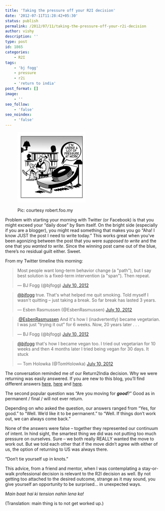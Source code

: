 ```yaml
---
title: 'Taking the pressure off your R2I decision'
date: '2012-07-11T11:28:42+05:30'
status: publish
permalink: /2012/07/11/taking-the-pressure-off-your-r2i-decision
author: vishy
description: ''
type: post
id: 1865
categories: 
    - R2I
tags:
    - 'bj fogg'
    - pressure
    - r2i
    - 'return to india'
post_format: []
image:
    - ''
seo_follow:
    - 'false'
seo_noindex:
    - 'false'
---
```

<figure aria-describedby="caption-attachment-1869" class="wp-caption alignleft" id="attachment_1869" style="width: 221px">

[![](../../../../uploads/2012/07/under_pressure_robert_foo_my.jpeg "under_pressure_robert_foo_my")](http://www.ulaar.com/wp-content/uploads/2012/07/under_pressure_robert_foo_my.jpeg)<figcaption class="wp-caption-text" id="caption-attachment-1869">Pic: courtesy robert.foo.my</figcaption></figure>

Problem with starting your morning with Twitter (or Facebook) is that you might exceed your “daily dose” by 9am itself. On the bright side (especially if you are a blogger), you might read something that makes you go “Aha! I know JUST the post I need to write today.” This works great when you’ve been agonizing between the post that you were *supposed to write* and the one that you *wanted to write*. Since the winning post came out of the blue, there’s no residual guilt either. Sweet.

From my Twitter timeline this morning:

> Most people want long-term behavior change (a "path"), but I say best solution is a fixed-term intervention (a "span"). Then repeat.
> 
> — BJ Fogg (@bjfogg) [July 10, 2012](https://twitter.com/bjfogg/status/222799699319599105?ref_src=twsrc%5Etfw)

<script async="" charset="utf-8" src="https://platform.twitter.com/widgets.js"></script>

> [@bjfogg](https://twitter.com/bjfogg?ref_src=twsrc%5Etfw) true. That's what helped me quit smoking. Told myself I wasn't quitting – just taking a break. So far break has lasted 3 years.
> 
> — Esben Rasmussen (@EsbenRasmussen) [July 10, 2012](https://twitter.com/EsbenRasmussen/status/222801828222472192?ref_src=twsrc%5Etfw)

<script async="" charset="utf-8" src="https://platform.twitter.com/widgets.js"></script>

> .[@EsbenRasmussen](https://twitter.com/EsbenRasmussen?ref_src=twsrc%5Etfw) And it's how I (inadvertently) became vegetarian. I was just "trying it out" for 6 weeks. Now, 20 years later . . .
> 
> — BJ Fogg (@bjfogg) [July 10, 2012](https://twitter.com/bjfogg/status/222802624636923904?ref_src=twsrc%5Etfw)

<script async="" charset="utf-8" src="https://platform.twitter.com/widgets.js"></script>

> [@bjfogg](https://twitter.com/bjfogg?ref_src=twsrc%5Etfw) that's how I became vegan too. I tried out vegetarian for 10 weeks and then 4 months later I tried being vegan for 30 days. It stuck
> 
> — Tom Holowka (@TomHolowka) [July 10, 2012](https://twitter.com/TomHolowka/status/222832877862256640?ref_src=twsrc%5Etfw)

<script async="" charset="utf-8" src="https://platform.twitter.com/widgets.js"></script>

The conversation reminded me of our Return2India decision. Why we were returning was easily answered. If you are new to this blog, you’ll find different answers [here](http://www.ulaar.com/2008/06/02/why-are-we-moving-back-to-india/), [here](http://www.ulaar.com/2010/04/11/why-we-are-in-india-bollywood-inspired-version/) and [here](http://www.ulaar.com/category/r2ia-voices/).

The second popular question was “Are you moving for ***good***?” Good as in permanent / final / will not ever return.

Depending on who asked the question, our answers ranged from “Yes, for good.” to “Well. We’d like it to be permanent.” to “Well. If things don’t work out, we can always come back.”

None of the answers were false – together they represented our continuum of intent. In hind sight, the smartest thing we did was not putting too much pressure on ourselves. Sure – we both really REALLY wanted the move to work out. But we told each other that if the move didn’t agree with either of us, the option of returning to US was always there.

“Don’t tie yourself up in knots.”

This advice, from a friend and mentor, when I was contemplating a stay-or-walk professional decision is relevant to the R2I decision as well. By not getting too attached to the desired outcome, strange as it may sound, you give yourself an opportunity to be surprised… in unexpected ways.

*Main baat hai ki tension nahin lena ka!*

(Translation: main thing is to not get worked up.)